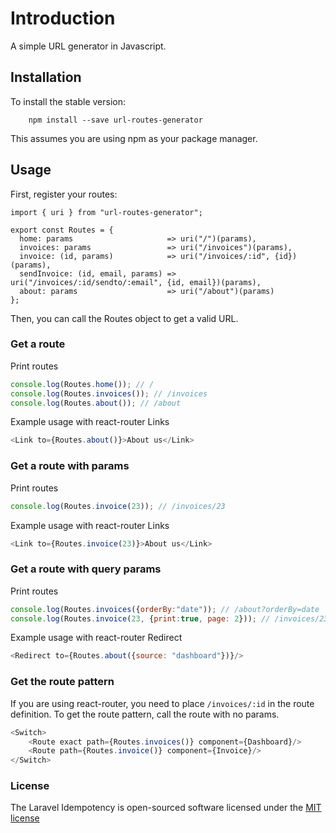 # Introduction
A simple URL generator in Javascript.

## Installation
To install the stable version:
```
	npm install --save url-routes-generator
```

This assumes you are using npm as your package manager.

## Usage
First, register your routes:

```
import { uri } from "url-routes-generator";

export const Routes = {
  home: params                     => uri("/")(params),
  invoices: params                 => uri("/invoices")(params),
  invoice: (id, params)            => uri("/invoices/:id", {id})(params),
  sendInvoice: (id, email, params) => uri("/invoices/:id/sendto/:email", {id, email})(params),
  about: params                    => uri("/about")(params)
};
```

Then, you can call the Routes object to get a valid URL.

### Get a route
Print routes

```javascript
console.log(Routes.home()); // /
console.log(Routes.invoices()); // /invoices
console.log(Routes.about()); // /about
```

Example usage with react-router Links

```javascript
<Link to={Routes.about()}>About us</Link>
```


### Get a route with params
Print routes

```javascript
console.log(Routes.invoice(23)); // /invoices/23
```

Example usage with react-router Links

```javascript
<Link to={Routes.invoice(23)}>About us</Link>
```

### Get a route with query params
Print routes

```javascript
console.log(Routes.invoices({orderBy:"date")); // /about?orderBy=date
console.log(Routes.invoice(23, {print:true, page: 2})); // /invoices/23?print=true&page=2
```

Example usage with react-router Redirect

```javascript
<Redirect to={Routes.about({source: "dashboard"})}/>
```

### Get the route pattern

If you are using react-router, you need to place `/invoices/:id` in the route definition. To get the route pattern, call the route with no params.

```javascript
<Switch>
    <Route exact path={Routes.invoices()} component={Dashboard}/>
    <Route path={Routes.invoice()} component={Invoice}/>
</Switch>
```

### License

The Laravel Idempotency is open-sourced software licensed under the [MIT license](http://opensource.org/licenses/MIT)
